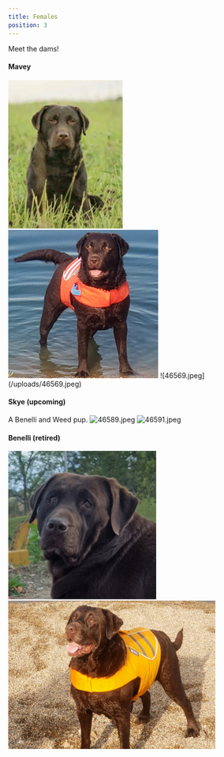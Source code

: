 ```yaml
---
title: Females
position: 3
---
```


Meet the dams!

#### Mavey
<img src="./images/mavey_1.jpg" height="300" alt="Mavey headshot" />
<img src="./images/mavey_2.jpg" height="300" alt="Mavey headshot" />
![46569.jpeg](/uploads/46569.jpeg)

#### Skye (upcoming)
A Benelli and Weed pup.
![46589.jpeg](/uploads/46589.jpeg)
![46591.jpeg](/uploads/46591.jpeg)

#### Benelli (retired)
<img src="./images/benelli_2.jpg" height="300" alt="Benelli headshot" />
<img src="./images/benelli_1.jpg" height="300" alt="Benelli headshot" />
